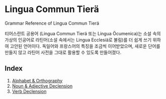 # Lingua Commun Tier&auml;


Grammar Reference of Lingua Commun Tier&auml;



티어스란트 공용어 (Lingua Commun Tier&auml; 또는 Lingua &Ouml;cumenica)는 소설 속의 가상의 인공어로 라틴어(소설 속에서는 Lingua Ecclesi&auml;로 불림)를 더 쉽게 쓰기 위하여 고안된 언어이다. 독일어와 프랑스어의 특징을 조금씩 이어받았으며, 새로운 단어를 만들지 않고 라틴어 사전을 그대로 활용할 수 있도록 만들어졌다. 



## Index



1) [Alphabet & Orthography](https://lievrenard.github.io/LievRenard/LCT/Alphabet&Orthography)
2) [Noun & Adjective Declension](https://lievrenard.github.io/LievRenard/LCT/Noun&Adjective)
3) [Verb Declension](https://lievrenard.github.io/LievRenard/LCT/Verb)
